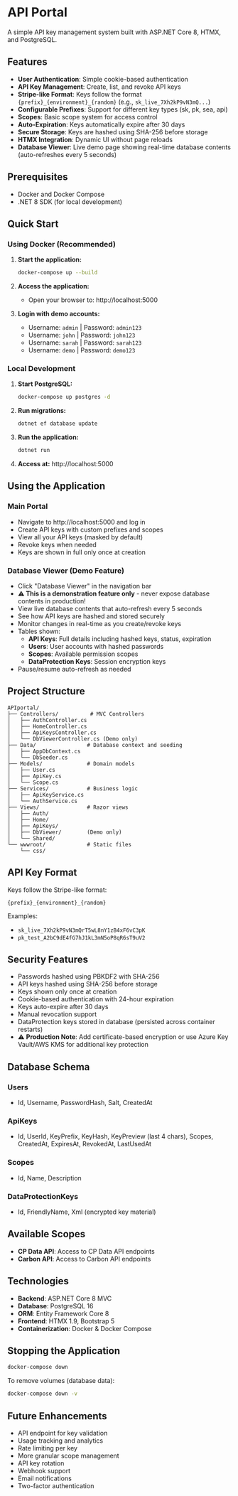 # API Portal

A simple API key management system built with ASP.NET Core 8, HTMX, and PostgreSQL.

## Features

- **User Authentication**: Simple cookie-based authentication
- **API Key Management**: Create, list, and revoke API keys
- **Stripe-like Format**: Keys follow the format `{prefix}_{environment}_{random}` (e.g., `sk_live_7Xh2kP9vN3mQ...`)
- **Configurable Prefixes**: Support for different key types (sk, pk, sea, api)
- **Scopes**: Basic scope system for access control
- **Auto-Expiration**: Keys automatically expire after 30 days
- **Secure Storage**: Keys are hashed using SHA-256 before storage
- **HTMX Integration**: Dynamic UI without page reloads
- **Database Viewer**: Live demo page showing real-time database contents (auto-refreshes every 5 seconds)

## Prerequisites

- Docker and Docker Compose
- .NET 8 SDK (for local development)

## Quick Start

### Using Docker (Recommended)

1. **Start the application:**
   ```bash
   docker-compose up --build
   ```

2. **Access the application:**
   - Open your browser to: http://localhost:5000

3. **Login with demo accounts:**
   - Username: `admin` | Password: `admin123`
   - Username: `john` | Password: `john123`
   - Username: `sarah` | Password: `sarah123`
   - Username: `demo` | Password: `demo123`

### Local Development

1. **Start PostgreSQL:**
   ```bash
   docker-compose up postgres -d
   ```

2. **Run migrations:**
   ```bash
   dotnet ef database update
   ```

3. **Run the application:**
   ```bash
   dotnet run
   ```

4. **Access at:** http://localhost:5000

## Using the Application

### Main Portal
- Navigate to http://localhost:5000 and log in
- Create API keys with custom prefixes and scopes
- View all your API keys (masked by default)
- Revoke keys when needed
- Keys are shown in full only once at creation

### Database Viewer (Demo Feature)
- Click "Database Viewer" in the navigation bar
- **⚠️ This is a demonstration feature only** - never expose database contents in production!
- View live database contents that auto-refresh every 5 seconds
- See how API keys are hashed and stored securely
- Monitor changes in real-time as you create/revoke keys
- Tables shown:
  - **API Keys**: Full details including hashed keys, status, expiration
  - **Users**: User accounts with hashed passwords
  - **Scopes**: Available permission scopes
  - **DataProtection Keys**: Session encryption keys
- Pause/resume auto-refresh as needed

## Project Structure

```
APIportal/
├── Controllers/          # MVC Controllers
│   ├── AuthController.cs
│   ├── HomeController.cs
│   ├── ApiKeysController.cs
│   └── DbViewerController.cs (Demo only)
├── Data/                # Database context and seeding
│   ├── AppDbContext.cs
│   └── DbSeeder.cs
├── Models/              # Domain models
│   ├── User.cs
│   ├── ApiKey.cs
│   └── Scope.cs
├── Services/            # Business logic
│   ├── ApiKeyService.cs
│   └── AuthService.cs
├── Views/               # Razor views
│   ├── Auth/
│   ├── Home/
│   ├── ApiKeys/
│   ├── DbViewer/        (Demo only)
│   └── Shared/
└── wwwroot/             # Static files
    └── css/
```

## API Key Format

Keys follow the Stripe-like format:

```
{prefix}_{environment}_{random}
```

Examples:
- `sk_live_7Xh2kP9vN3mQrT5wL8nY1zB4xF6vC3pK`
- `pk_test_A2bC9dE4fG7hJ1kL3mN5oP8qR6sT9uV2`

## Security Features

- Passwords hashed using PBKDF2 with SHA-256
- API keys hashed using SHA-256 before storage
- Keys shown only once at creation
- Cookie-based authentication with 24-hour expiration
- Keys auto-expire after 30 days
- Manual revocation support
- DataProtection keys stored in database (persisted across container restarts)
- ⚠️ **Production Note**: Add certificate-based encryption or use Azure Key Vault/AWS KMS for additional key protection

## Database Schema

### Users
- Id, Username, PasswordHash, Salt, CreatedAt

### ApiKeys
- Id, UserId, KeyPrefix, KeyHash, KeyPreview (last 4 chars), Scopes, CreatedAt, ExpiresAt, RevokedAt, LastUsedAt

### Scopes
- Id, Name, Description

### DataProtectionKeys
- Id, FriendlyName, Xml (encrypted key material)

## Available Scopes

- **CP Data API**: Access to CP Data API endpoints
- **Carbon API**: Access to Carbon API endpoints

## Technologies

- **Backend**: ASP.NET Core 8 MVC
- **Database**: PostgreSQL 16
- **ORM**: Entity Framework Core 8
- **Frontend**: HTMX 1.9, Bootstrap 5
- **Containerization**: Docker & Docker Compose

## Stopping the Application

```bash
docker-compose down
```

To remove volumes (database data):
```bash
docker-compose down -v
```

## Future Enhancements

- API endpoint for key validation
- Usage tracking and analytics
- Rate limiting per key
- More granular scope management
- API key rotation
- Webhook support
- Email notifications
- Two-factor authentication
